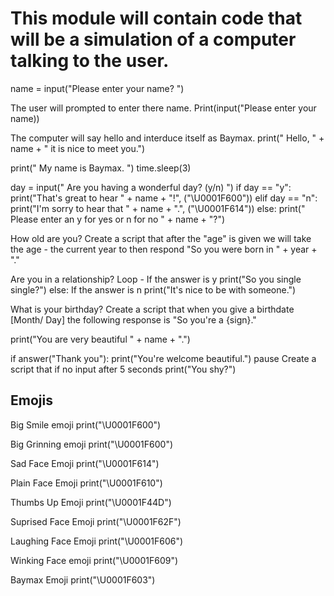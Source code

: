 # This module will contain code that will be a simulation of a computer talking to the user.

name = input("Please enter your name? ")

The user will prompted to enter there name.
Print(input("Please enter your name))

The computer will say hello and interduce itself as Baymax.
print(" Hello, " + name + " it is nice to meet you.")

print(" My name is Baymax. ")
time.sleep(3)

day = input(" Are you having a wonderful day? (y/n) ")
if day == "y":
    print("That's great to hear " + name + "!", ("\U0001F600"))
elif day == "n":
    print("I'm sorry to hear that " + name + ".", ("\U0001F614"))
else:
    print(" Please enter an y for yes or n for no " + name + "?")

How old are you?
Create a script that after the "age" is given we will take the age - the current year to then respond "So you were born in " + year + "."

Are you in a relationship?
    Loop - If the answer is y print("So you single single?") else: If the answer is n print("It's nice to be with someone.")

What is your birthday?
Create a script that when you give a birthdate [Month/ Day] the following response is "So you're a {sign}."

print("You are very beautiful " + name + ".")

if answer("Thank you"):
    print("You're welcome beautiful.")
pause
Create a script that if no input after 5 seconds print("You shy?")



## Emojis

Big Smile emoji
print("\U0001F600")

Big Grinning emoji
print("\U0001F600")

Sad Face Emoji
print("\U0001F614")

Plain Face Emoji
print("\U0001F610")

Thumbs Up Emoji
print("\U0001F44D")

Suprised Face Emoji
print("\U0001F62F")

Laughing Face Emoji
print("\U0001F606")

Winking Face emoji
print("\U0001F609")

Baymax Emoji
print("\U0001F603")